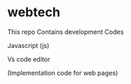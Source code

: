 # webtech

 This repo Contains development Codes



Javascript (js)

Vs code editor


(Implementation code for web pages)
